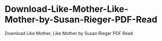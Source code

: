 # Download-Like-Mother-Like-Mother-by-Susan-Rieger-PDF-Read
Download Like Mother, Like Mother by Susan  Rieger PDF Read
